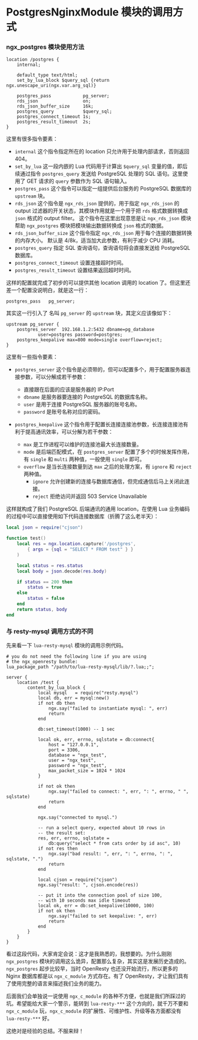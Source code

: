 # PostgresNginxModule 模块的调用方式

### ngx_postgres 模块使用方法

```nginx
location /postgres {
    internal;

    default_type text/html;
    set_by_lua_block $query_sql {return ngx.unescape_uri(ngx.var.arg_sql)}

    postgres_pass            pg_server;
    rds_json                 on;
    rds_json_buffer_size     16k;
    postgres_query           $query_sql;
    postgres_connect_timeout 1s;
    postgres_result_timeout  2s;
}
```


这里有很多指令要素：

* `internal` 这个指令指定所在的 location 只允许用于处理内部请求，否则返回 404。
* `set_by_lua` 这一段内嵌的 Lua 代码用于计算出 `$query_sql` 变量的值，即后续通过指令 `postgres_query` 发送给 PostgreSQL 处理的 SQL 语句。这里使用了 GET 请求的 `query` 参数作为 SQL 语句输入。
* `postgres_pass` 这个指令可以指定一组提供后台服务的 PostgreSQL 数据库的 `upstream` 块。
* `rds_json` 这个指令是 `ngx_rds_json` 提供的，用于指定 `ngx_rds_json` 的 output 过滤器的开关状态，其模块作用就是一个用于把 `rds` 格式数据转换成 `json` 格式的 output filter。
    这个指令在这里出现意思是让 `ngx_rds_json` 模块帮助 `ngx_postgres` 模块把模块输出数据转换成 `json` 格式的数据。
* `rds_json_buffer_size` 这个指令指定 `ngx_rds_json` 用于每个连接的数据转换的内存大小。 默认是 4/8k，适当加大此参数，有利于减少 CPU 消耗。
* `postgres_query` 指定 SQL 查询语句，查询语句将会直接发送给 PostgreSQL 数据库。
* `postgres_connect_timeout` 设置连接超时时间。
* `postgres_result_timeout` 设置结果返回超时时间。

这样的配置就完成了初步的可以提供其他 location 调用的 location 了。但这里还差一个配置没说明白，就是这一行：

```
postgres_pass   pg_server;
```

其实这一行引入了 名叫 `pg_server` 的 `upstream` 块，其定义应该像如下：

```nginx
upstream pg_server {
    postgres_server  192.168.1.2:5432 dbname=pg_database
            user=postgres password=postgres;
    postgres_keepalive max=800 mode=single overflow=reject;
}
```

这里有一些指令要素：

* `postgres_server` 这个指令是必须带的，但可以配置多个，用于配置服务器连接参数，可以分解成若干参数：
    - 直接跟在后面的应该是服务器的 IP:Port
    - `dbname` 是服务器要连接的 PostgreSQL 的数据库名称。
    - `user` 是用于连接 PostgreSQL 服务器的账号名称。
    - `password` 是账号名称对应的密码。

* `postgres_keepalive` 这个指令用于配置长连接连接池参数，长连接连接池有利于提高通讯效率，可以分解为若干参数：
    - `max` 是工作进程可以维护的连接池最大长连接数量。
    - `mode` 是后端匹配模式，在 `postgres_server` 配置了多个的时候发挥作用，有 `single` 和 `multi` 两种值，一般使用 `single` 即可。
    - `overflow` 是当长连接数量到达 `max` 之后的处理方案，有 `ignore` 和 `reject` 两种值。
        + `ignore` 允许创建新的连接与数据库通信，但完成通信后马上关闭此连接。
        + `reject` 拒绝访问并返回 503 Service Unavailable

这样就构成了我们 PostgreSQL 后端通讯的通用 location，在使用 Lua 业务编码的过程中可以直接使用如下代码连接数据库（折腾了这么老半天）：

```lua
local json = require("cjson")

function test()
    local res = ngx.location.capture('/postgres',
        { args = {sql = "SELECT * FROM test" } }
    )

    local status = res.status
    local body = json.decode(res.body)

    if status == 200 then
        status = true
    else
        status = false
    end
    return status, body
end
```

### 与 resty-mysql 调用方式的不同

先来看一下 `lua-resty-mysql` 模块的调用示例代码。

```nginx
# you do not need the following line if you are using
# the ngx_openresty bundle:
lua_package_path "/path/to/lua-resty-mysql/lib/?.lua;;";

server {
    location /test {
        content_by_lua_block {
            local mysql   = require("resty.mysql")
            local db, err = mysql:new()
            if not db then
                ngx.say("failed to instantiate mysql: ", err)
                return
            end

            db:set_timeout(1000) -- 1 sec

            local ok, err, errno, sqlstate = db:connect{
                host = "127.0.0.1",
                port = 3306,
                database = "ngx_test",
                user = "ngx_test",
                password = "ngx_test",
                max_packet_size = 1024 * 1024
            }

            if not ok then
                ngx.say("failed to connect: ", err, ": ", errno, " ", sqlstate)
                return
            end

            ngx.say("connected to mysql.")

            -- run a select query, expected about 10 rows in
            -- the result set:
            res, err, errno, sqlstate =
                db:query("select * from cats order by id asc", 10)
            if not res then
                ngx.say("bad result: ", err, ": ", errno, ": ", sqlstate, ".")
                return
            end

            local cjson = require("cjson")
            ngx.say("result: ", cjson.encode(res))

            -- put it into the connection pool of size 100,
            -- with 10 seconds max idle timeout
            local ok, err = db:set_keepalive(10000, 100)
            if not ok then
                ngx.say("failed to set keepalive: ", err)
                return
            end
        }
    }
}
```

看过这段代码，大家肯定会说：这才是我熟悉的，我想要的。为什么刚刚 `ngx_postgres` 模块的调用这么诡异，配置那么复杂，其实这是发展历史造成的。`ngx_postgres` 起步比较早，当时 OpenResty 也还没开始流行，所以更多的 Nginx 数据库都是以 `ngx_c_module` 方式存在。有了 OpenResty，才让我们具有了使用完整的语言来描述我们业务的能力。

后面我们会单独说一说使用 `ngx_c_module` 的各种不方便，也就是我们所踩过的坑。希望能给大家一个警示，能转到 `lua-resty-***` 这个方向的，就千万不要和 `ngx_c_module` 玩，`ngx_c_module` 的扩展性、可维护性、升级等各方面都没有 `lua-resty-***` 好。

这绝对是经验的总结。不服来辩！
